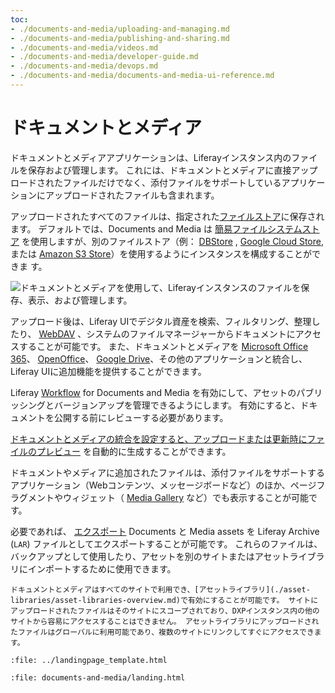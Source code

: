 ```yaml
---
toc:
- ./documents-and-media/uploading-and-managing.md
- ./documents-and-media/publishing-and-sharing.md
- ./documents-and-media/videos.md
- ./documents-and-media/developer-guide.md
- ./documents-and-media/devops.md
- ./documents-and-media/documents-and-media-ui-reference.md
---
```

# ドキュメントとメディア

ドキュメントとメディアアプリケーションは、Liferayインスタンス内のファイルを保存および管理します。 これには、ドキュメントとメディアに直接アップロードされたファイルだけでなく、添付ファイルをサポートしているアプリケーションにアップロードされたファイルも含まれます。

アップロードされたすべてのファイルは、指定された[ファイルストア](../system-administration/file-storage.md)に保存されます。 デフォルトでは、Documents and Media は [簡易ファイルシステムストア](../system-administration/file-storage/other-file-store-types/simple-file-system-store.md) を使用しますが、別のファイルストア（例： [DBStore](../system-administration/file-storage/other-file-store-types/dbstore.md) , [Google Cloud Store](../system-administration/file-storage/other-file-store-types/google-cloud-storage.md), または [Amazon S3 Store](../system-administration/file-storage/other-file-store-types/amazon-s3-store.md)）を使用するようにインスタンスを構成することができま す。

![ドキュメントとメディアを使用して、Liferayインスタンスのファイルを保存、表示、および管理します。](./documents-and-media/images/01.png)

アップロード後は、Liferay UIでデジタル資産を検索、フィルタリング、整理したり、 [WebDAV](./documents-and-media/publishing-and-sharing/accessing-documents-with-webdav.md) 、システムのファイルマネージャーからドキュメントにアクセスすることが可能です。 また、ドキュメントとメディアを [Microsoft Office 365](./documents-and-media/devops/enabling-document-creation-and-editing-with-microsoft-office-365.md)、 [OpenOffice](./documents-and-media/devops/enabling-openoffice-libreoffice-integration.md)、 [Google Drive](./documents-and-media/devops/google-drive-integration/enabling-links-to-google-drive-documents.md)、その他のアプリケーションと統合し、Liferay UIに追加機能を提供することができます。

Liferay [Workflow](../process-automation/workflow/using-workflows/activating-workflow.md#activating-workflow-for-specific-applications) for Documents and Media を有効にして、アセットのパブリッシングとバージョンアップを管理できるようにします。 有効にすると、ドキュメントを公開する前にレビューする必要があります。

[ドキュメントとメディアの統合を設定すると、アップロードまたは更新時にファイルのプレビュー](./documents-and-media/devops/configuring-documents-and-media-previews.md) を自動的に生成することができます。

ドキュメントやメディアに追加されたファイルは、添付ファイルをサポートするアプリケーション（Webコンテンツ、メッセージボードなど）のほか、ページフラグメントやウィジェット（ [Media Gallery](./documents-and-media/publishing-and-sharing/publishing-documents.md#using-the-media-gallery-widget) など）でも表示することが可能です。

必要であれば、 [エクスポート](../site-building/sites/exporting-importing-site-pages-and-content.md) Documents と Media assets を Liferay Archive (`LAR`) ファイルとしてエクスポートすることが可能です。 これらのファイルは、バックアップとして使用したり、アセットを別のサイトまたはアセットライブラリにインポートするために使用できます。

```{tip}
ドキュメントとメディアはすべてのサイトで利用でき、[アセットライブラリ](./asset-libraries/asset-libraries-overview.md)で有効にすることが可能です。 サイトにアップロードされたファイルはそのサイトにスコープされており、DXPインスタンス内の他のサイトから容易にアクセスすることはできません。 アセットライブラリにアップロードされたファイルはグローバルに利用可能であり、複数のサイトにリンクしてすぐにアクセスできます。
```

```{raw} html
:file: ../landingpage_template.html
```

```{raw} html
:file: documents-and-media/landing.html
```
